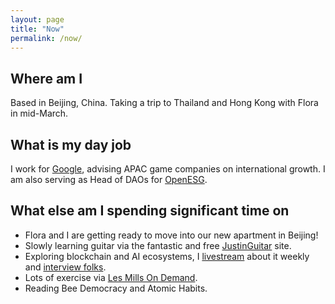 ```yaml
---
layout: page
title: "Now"
permalink: /now/
---
```


## Where am I
Based in Beijing, China. Taking a trip to Thailand and Hong Kong with Flora in mid-March.

## What is my day job
I work for [Google](https://about.google/), advising APAC game companies on international growth. I am also serving as Head of DAOs for [OpenESG](https://esgdao.earth/).

## What else am I spending significant time on
- Flora and I are getting ready to move into our new apartment in Beijing!
- Slowly learning guitar via the fantastic and free [JustinGuitar](https://www.justinguitar.com) site.
- Exploring blockchain and AI ecosystems, I [livestream](https://docs.google.com/document/d/1ta_6tSCGfC31iIfhz4bfC_oBKyNZGEdDsZkD-BRXY_Y/edit#heading=h.c65p4fi688tj) about it weekly and [interview folks](https://www.youtube.com/@thecraftpodcast).
- Lots of exercise via [Les Mills On Demand](https://www.lesmills.com/ondemand/).
- Reading Bee Democracy and Atomic Habits.

<!-- Conway's Game of Life Footer Visualization -->
<canvas id="game"></canvas>
<script>
  // Get a reference to the canvas element
  const canvas = document.getElementById('game');
  const ctx = canvas.getContext('2d');
  canvas.width = window.innerWidth;
  canvas.height = 100;
  canvas.style.position = "fixed";
  canvas.style.bottom = "0";
  canvas.style.left = "0";

  // Update the width of the canvas whenever the window is resized
  window.onresize = function() {
    canvas.width = window.innerWidth;
  };

  // Define the dimensions of the grid
  const width = canvas.width;
  const height = canvas.height;
  const cellSize = 5;

  // Initialize the grid with random values
  let grid = new Array(height);
  for (let i = 0; i < height; i++) {
    grid[i] = new Array(width);
    for (let j = 0; j < width; j++) {
      grid[i][j] = Math.round(Math.random());
    }
  }

  // This function counts the number of alive neighbors of a given cell
  function countAliveNeighbors(grid, x, y) {
    let count = 0;
    for (let i = -1; i <= 1; i++) {
      for (let j = -1; j <= 1; j++) {
        if (i === 0 && j === 0) continue;
        if (x + i >= 0 && x + i < height && y + j >= 0 && y + j < width) {
          count += grid[x + i][y + j];
        }
      }
    }
    return count;
  }

  // This function updates the grid according to the rules of the game
  function update(grid) {
    let newGrid = new Array(height);
    for (let i = 0; i < height; i++) {
      newGrid[i] = new Array(width);
    }

    for (let i = 0; i < height; i++) {
      for (let j = 0; j < width; j++) {
        let aliveNeighbors = countAliveNeighbors(grid, i, j);
        if (grid[i][j] === 0 && aliveNeighbors === 3) {
          // Any dead cell with exactly 3 live neighbors becomes a live cell
          newGrid[i][j] = 1;
        } else if (grid[i][j] === 1 && (aliveNeighbors < 2 || aliveNeighbors > 3)) {
          // Any live cell with fewer than two live neighbors dies (underpopulation)
          // Any live cell with more than three live neighbors dies (overcrowding)
          newGrid[i][j] = 0;
        } else {
          // All other cells remain the same
          newGrid[i][j] = grid[i][j];
        }
      }
    }

    return newGrid;
  }

  // This function draws the grid and the cells on the canvas
  function draw(grid) {
    // Clear the canvas
    ctx.clearRect(0, 0, canvas.width, canvas.height);

    // Draw the cells
    for (let i = 0; i < height; i++) {
        for (let j = 0; j < width; j++) {
            if (grid[i][j] === 1) {
                ctx.fillStyle

                // Set the fill color to black
                ctx.fillStyle = '#E5E4E2';

                // Calculate the coordinates of the cell
                let x = j * cellSize;
                let y = i * cellSize;

                // Draw a filled rectangle at the calculated coordinates
                ctx.fillRect(x, y, cellSize, cellSize);

            }
        }
    }
  }

  // This function animates the game by calling the draw function at a regular interval
  function animate() {
      // Update the grid
      grid = update(grid);

      // Draw the grid
      draw(grid);

      // Wait 100 milliseconds before printing the grid
      setTimeout(function() {
          // Request the next animation frame
          requestAnimationFrame(animate);
      }, 500);
  }

  // Start the animation
  requestAnimationFrame(animate);
</script>
